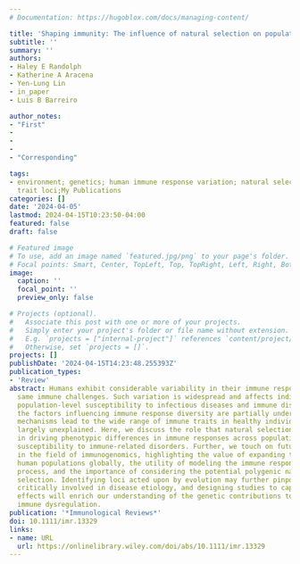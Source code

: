 ```yaml
---
# Documentation: https://hugoblox.com/docs/managing-content/

title: 'Shaping immunity: The influence of natural selection on population immune diversity'
subtitle: ''
summary: ''
authors:
- Haley E Randolph
- Katherine A Aracena
- Yen-Lung Lin
- in_paper
- Luis B Barreiro

author_notes:
- "First"
-
-
-
- "Corresponding"

tags:
- environment; genetics; human immune response variation; natural selection; quantitative
  trait loci;My Publications
categories: []
date: '2024-04-05'
lastmod: 2024-04-15T10:23:50-04:00
featured: false
draft: false

# Featured image
# To use, add an image named `featured.jpg/png` to your page's folder.
# Focal points: Smart, Center, TopLeft, Top, TopRight, Left, Right, BottomLeft, Bottom, BottomRight.
image:
  caption: ''
  focal_point: ''
  preview_only: false

# Projects (optional).
#   Associate this post with one or more of your projects.
#   Simply enter your project's folder or file name without extension.
#   E.g. `projects = ["internal-project"]` references `content/project/deep-learning/index.md`.
#   Otherwise, set `projects = []`.
projects: []
publishDate: '2024-04-15T14:23:48.255393Z'
publication_types:
- 'Review'
abstract: Humans exhibit considerable variability in their immune responses to the
  same immune challenges. Such variation is widespread and affects individual and
  population-level susceptibility to infectious diseases and immune disorders. Although
  the factors influencing immune response diversity are partially understood, what
  mechanisms lead to the wide range of immune traits in healthy individuals remain
  largely unexplained. Here, we discuss the role that natural selection has played
  in driving phenotypic differences in immune responses across populations and present-day
  susceptibility to immune-related disorders. Further, we touch on future directions
  in the field of immunogenomics, highlighting the value of expanding this work to
  human populations globally, the utility of modeling the immune response as a dynamic
  process, and the importance of considering the potential polygenic nature of natural
  selection. Identifying loci acted upon by evolution may further pinpoint variants
  critically involved in disease etiology, and designing studies to capture these
  effects will enrich our understanding of the genetic contributions to immunity and
  immune dysregulation.
publication: '*Immunological Reviews*'
doi: 10.1111/imr.13329
links:
- name: URL
  url: https://onlinelibrary.wiley.com/doi/abs/10.1111/imr.13329
---
```

